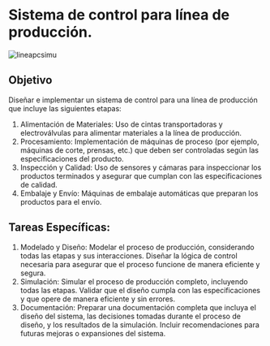 # Sistema de control para línea de producción.
![lineapcsimu](https://github.com/fvexe82/SISTEMAS-CIBERFISICOS_PROYECTO-FINAL/assets/106171748/37d393a1-f789-4dbb-b067-5af2a4f1601e)

## Objetivo
Diseñar e implementar un sistema de control para una línea de producción
que incluye las siguientes etapas:
  1. Alimentación de Materiales: Uso de cintas transportadoras y electroválvulas para alimentar materiales a la línea de producción.
  2. Procesamiento: Implementación de máquinas de proceso (por ejemplo, máquinas de corte, prensas, etc.) que deben ser controladas según las
especificaciones del producto.
  3. Inspección y Calidad: Uso de sensores y cámaras para inspeccionar los productos terminados y asegurar que cumplan con las especificaciones
de calidad.
  4. Embalaje y Envío: Máquinas de embalaje automáticas que preparan los productos para el envío.

## Tareas Específicas:
  1. Modelado y Diseño:
     Modelar el proceso de producción, considerando todas las etapas y sus interacciones.
     Diseñar la lógica de control necesaria para asegurar que el proceso funcione de manera eficiente y segura.
  2. Simulación:
     Simular el proceso de producción completo, incluyendo todas las etapas.
     Validar que el diseño cumpla con las especificaciones y que opere de manera eficiente y sin errores.
  3. Documentación:
     Preparar una documentación completa que incluya el diseño del sistema, las decisiones tomadas durante el proceso de diseño, y
los resultados de la simulación.
     Incluir recomendaciones para futuras mejoras o expansiones del sistema.
